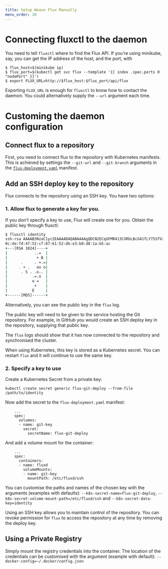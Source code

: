 ```yaml
---
title: Setup Weave Flux Manually
menu_order: 20
---
```


# Connecting fluxctl to the daemon

You need to tell `fluxctl` where to find the Flux API. If you're using
minikube, say, you can get the IP address of the host, and the port,
with

```
$ flux_host=$(minikube ip)
$ flux_port=$(kubectl get svc flux --template '{{ index .spec.ports 0 "nodePort" }}')
$ export FLUX_URL=http://$flux_host:$flux_port/api/flux
```

Exporting `FLUX_URL` is enough for `fluxctl` to know how to contact
the daemon. You could alternatively supply the `--url` argument each
time.

# Customing the daemon configuration

## Connect flux to a repository

First, you need to connect flux to the repository with Kubernetes
manifests. This is achieved by settings the `--git-url` and
`--git-branch` arguments in the
[`flux-deployment.yaml`](../../deploy/flux-deployment.yaml) manifest.

## Add an SSH deploy key to the repository

Flux connects to the repository using an SSH key. You have two
options:

### 1. Allow flux to generate a key for you.

If you don't specify a key to use, Flux will create one for you. Obtain
the public key through fluxctl:

```sh
$ fluxctl identity
ssh-rsa AAAAB3NzaC1yc2EAAAADAQABAAAAgQDCN2ECqUFMR413CURbLBcG41fLY75SfVZCd3LCsJBClVlEcMk4lwXxA3X4jowpv2v4Jw2qqiWKJepBf2UweBLmbWYicHc6yboj5o297//+ov0qGt/uRuexMN7WUx6c93VFGV7Pjd60Yilb6GSF8B39iEVq7GQUC1OZRgQnKZWLSQ==
0c:de:7d:47:52:cf:87:61:52:db:e3:b8:d8:1a:b5:ac
+---[RSA 1024]----+
|            ..=  |
|             + B |
|      .     . +.=|
|     . + .   oo o|
|      . S . .o.. |
|           .=.o  |
|           o =   |
|            +    |
|           E     |
+------[MD5]------+
```

Alternatively, you can see the public key in the `flux` log.

The public key will need to be given to the service hosting the Git
repository. For example, in GitHub you would create an SSH deploy key
in the repository, supplying that public key.

The `flux` logs should show that it has now connected to the
repository and synchronised the cluster.

When using Kubernetes, this key is stored as a Kubernetes secret. You
can restart `flux` and it will continue to use the same key.

### 2. Specify a key to use

Create a Kubernetes Secret from a private key:

```
kubectl create secret generic flux-git-deploy --from-file /path/to/identity
```

Now add the secret to the `flux-deployment.yaml` manifest:

```
    ...
    spec:
      volumes:
      - name: git-key
        secret:
          secretName: flux-git-deploy
```

And add a volume mount for the container:

```
    ...
    spec:
      containers:
      - name: fluxd
        volumeMounts:
        - name: git-key
          mountPath: /etc/fluxd/ssh
```

You can customise the paths and names of the chosen key with the
arguments (examples with defaults): `--k8s-secret-name=flux-git-deploy`,
`--k8s-secret-volume-mount-path=/etc/fluxd/ssh` and
`--k8s-secret-data-key=identity`

Using an SSH key allows you to maintain control of the repository. You
can revoke permission for `flux` to access the repository at any time
by removing the deploy key.

## Using a Private Registry

Simply mount the registry credentials into the container. The location
of the credentials can be customised with the argument (example with
default): `--docker-config=~/.docker/config.json`
